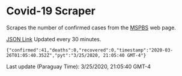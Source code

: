 # Covid-19 Scraper

Scrapes the number of confirmed cases from the [MSPBS](https://www.mspbs.gov.py/covid-19.php) web page.

[JSON Link](https://jmayalag.github.io/covid19-scrape/cases.json)
Updated every 30 minutes.
```
{"confirmed":41,"deaths":0,"recovered":0,"timestamp":"2020-03-26T01:05:40.352Z","pyt":"3/25/2020, 21:05:40 GMT-4"}
```
Last update (Paraguay Time): 3/25/2020, 21:05:40 GMT-4